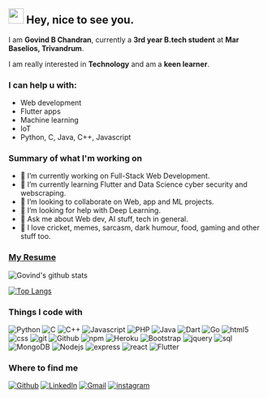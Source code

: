 
 <h2><img src="https://emojis.slackmojis.com/emojis/images/1531849430/4246/blob-sunglasses.gif?1531849430" width="30"/> Hey, nice to see you.</h2>

I am **Govind B Chandran**, currently a **3rd year B.tech student** at **Mar Baselios, Trivandrum**.


I am really interested in **Technology** and am a  **keen learner**. 

### I can help u with:
* Web development
* Flutter apps
* Machine learning
* IoT
* Python, C, Java, C++, Javascript

### Summary of what I'm working on


- 🔭 I’m currently working on Full-Stack Web Development.
- 🌱 I’m currently learning Flutter and Data Science cyber security and webscraping.
- 👯 I’m looking to collaborate on Web, app and ML projects.
- 🤔 I’m looking for help with Deep Learning.
- 💬 Ask me about Web dev, AI stuff, tech in general.
- 💙 I love cricket, memes, sarcasm, dark humour, food, gaming and other stuff too.
 
### <a href= "https://chandran-jr.github.io/resume/"> My Resume <a>
 
 ![Govind's github stats](https://github-readme-stats.vercel.app/api?username=chandran-jr&show_icons=true&theme=radical&hide=issues)
 
 
 [![Top Langs](https://github-readme-stats.vercel.app/api/top-langs/?username=chandran-jr&layout=compact)](https://github.com/chandran-jr/github-readme-stats)

<h3>Things I code with</h3>
<p>
  <img alt="Python" src="https://img.shields.io/badge/-Python-blue?style=flat-square&logo=python&logoColor=white" />
  <img alt="C" src="https://img.shields.io/badge/-C-black?style=flat-square&logo=c&logoColor=white" /> 
  <img alt="C++" src="https://img.shields.io/badge/-C++-pink?style=flat-square&logo=C++r&logoColor=white" />
  <img alt="Javascript" src="https://img.shields.io/badge/-Javascript-F7B93E?style=flat-square&logo=javascript&logoColor=white" />
  <img alt="PHP" src="https://img.shields.io/badge/-PHP-43853d?style=flat-square&logo=php&logoColor=white" />
  <img alt="Java" src="https://img.shields.io/badge/-Java-brown?style=flat-square&logo=java&logoColor=white" />
  <img alt="Dart" src="https://img.shields.io/badge/-Dart-royalblue?style=flat-square&logo=dart&logoColor=white" />
  <img alt="Go" src="https://img.shields.io/badge/-Go-aqua?style=flat-square&logo=go&logoColor=white" />
  <img alt="html5" src="https://img.shields.io/badge/-HTML5-E34F26?style=flat-square&logo=html5&logoColor=white" />
  <img alt="css" src="https://img.shields.io/badge/-CSS3-bluegrey?style=flat-square&logo=css3&logoColor=white" />
 <img alt="git" src="https://img.shields.io/badge/-Git-F05032?style=flat-square&logo=git&logoColor=white" />
  <img alt="Github" src="https://img.shields.io/badge/-Github-black?style=flat-square&logo=github&logoColor=white" />
 <img alt="npm" src="https://img.shields.io/badge/-NPM-CB3837?style=flat-square&logo=npm&logoColor=white" />
  <img alt="Heroku" src="https://img.shields.io/badge/-Heroku-430098?style=flat-square&logo=heroku&logoColor=white" />
  <img alt="Bootstrap" src="https://img.shields.io/badge/-Bootstrap-purple?style=flat-square&logo=bootstrap&logoColor=white" />
  <img alt="jquery" src="https://img.shields.io/badge/-Jquery-yellow?style=flat-square&logo=jquery&logoColor=white" />
 <img alt="sql" src="https://img.shields.io/badge/-MySQL-blue?style=flat-square&logo=mysql&logoColor=white" />
  <img alt="MongoDB" src="https://img.shields.io/badge/-MongoDB-13aa52?style=flat-square&logo=mongodb&logoColor=white" />
  <img alt="Nodejs" src="https://img.shields.io/badge/-Nodejs-43853d?style=flat-square&logo=Node.js&logoColor=white" />
  <img alt="express" src="https://img.shields.io/badge/-Express.js-43853d?style=flat-square&logo=Express.js&logoColor=white" />
 <img alt="react" src="https://img.shields.io/badge/-React.js-blue?style=flat-square&logo=react&logoColor=white" />
 <img alt="Flutter" src="https://img.shields.io/badge/-Flutter-blue?style=flat-square&logo=Flutter&logoColor=white" />

</p>

<h3>Where to find me</h3>
<p><a href="https://github.com/chandran-jr" target="_blank"><img alt="Github" src="https://img.shields.io/badge/GitHub-%2312100E.svg?&style=for-the-badge&logo=Github&logoColor=white" /></a> <a href="https://www.linkedin.com/in/govind-chandran-46821a193?lipi=urn%3Ali%3Apage%3Ad_flagship3_profile_view_base_contact_details%3BAlk0tAVwQpCQtm2oyhd9oQ%3D%3D" target="_blank"><img alt="LinkedIn" src="https://img.shields.io/badge/linkedin-%230077B5.svg?&style=for-the-badge&logo=linkedin&logoColor=white" /></a>
 <a href="mailto:govindchandran150@gmail.com" target="_blank"><img alt="Gmail" src="https://img.shields.io/badge/Gmail-red.svg?&style=for-the-badge&logo=Gmail&logoColor=white" /></a>
 <a href="https://instagram.com/chandran.jr" target="_blank"><img alt="instagram" src="https://img.shields.io/badge/Instagram-purple.svg?&style=for-the-badge&logo=Instagram&logoColor=white" /></a>
</p>

 



